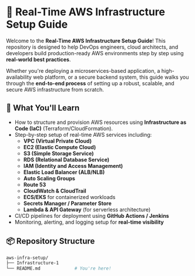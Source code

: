# 🚀 Real-Time AWS Infrastructure Setup Guide

Welcome to the **Real-Time AWS Infrastructure Setup Guide**! This repository is designed to help DevOps engineers, cloud architects, and developers build production-ready AWS environments step by step using **real-world best practices**.

Whether you're deploying a microservices-based application, a high-availability web platform, or a secure backend system, this guide walks you through the **end-to-end process** of setting up a robust, scalable, and secure AWS infrastructure from scratch.

## 🔧 What You'll Learn

- How to structure and provision AWS resources using **Infrastructure as Code (IaC)** (Terraform/CloudFormation).
- Step-by-step setup of real-time AWS services including:
  - **VPC (Virtual Private Cloud)**
  - **EC2 (Elastic Compute Cloud)**
  - **S3 (Simple Storage Service)**
  - **RDS (Relational Database Service)**
  - **IAM (Identity and Access Management)**
  - **Elastic Load Balancer (ALB/NLB)**
  - **Auto Scaling Groups**
  - **Route 53**
  - **CloudWatch & CloudTrail**
  - **ECS/EKS** for containerized workloads
  - **Secrets Manager / Parameter Store**
  - **Lambda & API Gateway** (for serverless architecture)
- CI/CD pipelines for deployment using **GitHub Actions / Jenkins**
- Monitoring, alerting, and logging setup for **real-time visibility**

## 📦 Repository Structure

```bash
aws-infra-setup/
├── Infrastructure-1
└── README.md             # You're here!
